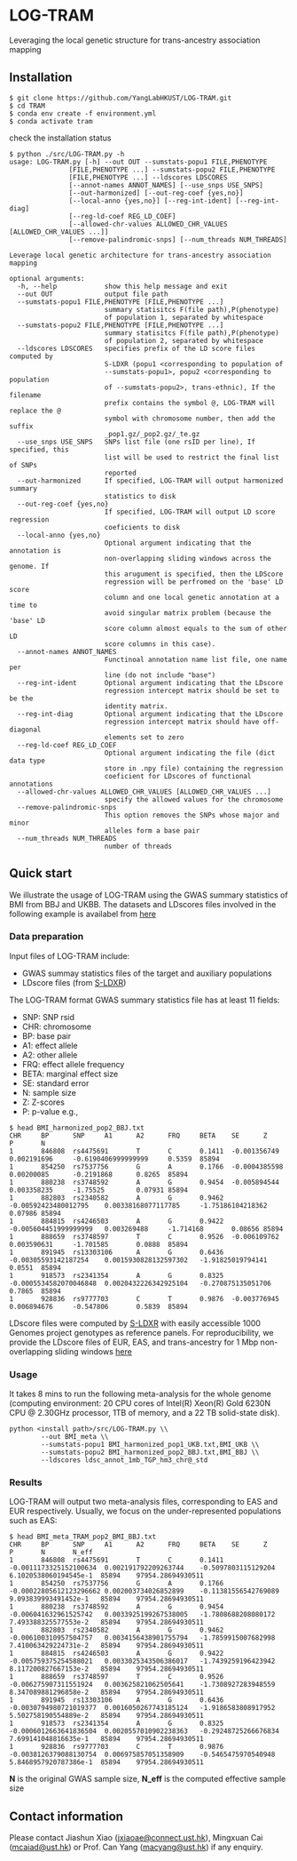 # LOG-TRAM
Leveraging the local genetic structure for trans-ancestry association mapping

## Installation
``` shell
$ git clone https://github.com/YangLabHKUST/LOG-TRAM.git
$ cd TRAM
$ conda env create -f environment.yml
$ conda activate tram
```
check the installation status
```shell
$ python ./src/LOG-TRAM.py -h
usage: LOG-TRAM.py [-h] --out OUT --sumstats-popu1 FILE,PHENOTYPE
               [FILE,PHENOTYPE ...] --sumstats-popu2 FILE,PHENOTYPE
               [FILE,PHENOTYPE ...] --ldscores LDSCORES
               [--annot-names ANNOT_NAMES] [--use_snps USE_SNPS]
               [--out-harmonized] [--out-reg-coef {yes,no}]
               [--local-anno {yes,no}] [--reg-int-ident] [--reg-int-diag]
               [--reg-ld-coef REG_LD_COEF]
               [--allowed-chr-values ALLOWED_CHR_VALUES [ALLOWED_CHR_VALUES ...]]
               [--remove-palindromic-snps] [--num_threads NUM_THREADS]

Leverage local genetic architecture for trans-ancestry association mapping

optional arguments:
  -h, --help            show this help message and exit
  --out OUT             output file path
  --sumstats-popu1 FILE,PHENOTYPE [FILE,PHENOTYPE ...]
                        summary statisitcs F(file path),P(phenotype)
                        of population 1, separated by whitespace
  --sumstats-popu2 FILE,PHENOTYPE [FILE,PHENOTYPE ...]
                        summary statisitcs F(file path),P(phenotype)
                        of population 2, separated by whitespace
  --ldscores LDSCORES   specifies prefix of the LD score files computed by
                        S-LDXR (popu1 <corresponding to population of
                        --sumstats-popu1>, popu2 <corresponding to population
                        of --sumstats-popu2>, trans-ethnic), If the filename
                        prefix contains the symbol @, LOG-TRAM will replace the @
                        symbol with chromosome number, then add the suffix
                        _pop1.gz/_pop2.gz/_te.gz
  --use_snps USE_SNPS   SNPs list file (one rsID per line), If specified, this
                        list will be used to restrict the final list of SNPs
                        reported
  --out-harmonized      If specified, LOG-TRAM will output harmonized summary
                        statistics to disk
  --out-reg-coef {yes,no}
                        If specified, LOG-TRAM will output LD score regression
                        coeficients to disk
  --local-anno {yes,no}
                        Optional argument indicating that the annotation is
                        non-overlapping sliding windows across the genome. If
                        this arugument is specified, then the LDScore
                        regression will be perfromed on the 'base' LD score
                        column and one local genetic annotation at a time to
                        avoid singular matrix problem (because the 'base' LD
                        score column almost equals to the sum of other LD
                        score columns in this case).
  --annot-names ANNOT_NAMES
                        Functinoal annotation name list file, one name per
                        line (do not include "base")
  --reg-int-ident       Optional argument indicating that the LDscore
                        regression intercept matrix should be set to be the
                        identity matrix.
  --reg-int-diag        Optional argument indicating that the LDscore
                        regression intercept matrix should have off-diagonal
                        elements set to zero
  --reg-ld-coef REG_LD_COEF
                        Optional argument indicating the file (dict data type
                        store in .npy file) containing the regression
                        coeficient for LDscores of functional annotations
  --allowed-chr-values ALLOWED_CHR_VALUES [ALLOWED_CHR_VALUES ...]
                        specify the allowed values for the chromosome
  --remove-palindromic-snps
                        This option removes the SNPs whose major and minor
                        alleles form a base pair
  --num_threads NUM_THREADS
                        number of threads
```

## Quick start

We illustrate the usage of LOG-TRAM using the GWAS summary statistics of BMI from BBJ and UKBB. The datasets and LDscores files involved in the following example is availabel from [here](https://www.dropbox.com/sh/9asugdlu1lbal8o/AAB0martsgaBoR8B4hq2pc25a?dl=0)

### Data preparation

Input files of LOG-TRAM include:

- GWAS summay statistics files of the target and auxiliary populations
- LDscore files (from [S-LDXR](https://github.com/huwenboshi/s-ldxr))

The LOG-TRAM format GWAS summary statistics file has at least 11 fields:

- SNP: SNP rsid
- CHR: chromosome
- BP: base pair
- A1: effect allele
- A2: other allele
- FRQ: effect allele frequency
- BETA: marginal effect size
- SE: standard error
- N: sample size
- Z: Z-scores
- P: p-value 
e.g.,
``` shell
$ head BMI_harmonized_pop2_BBJ.txt
CHR     BP      SNP     A1      A2      FRQ     BETA    SE      Z       P       N
1       846808  rs4475691       T       C       0.1411  -0.001356749    0.002191696     -0.6190406999999999     0.5359  85894
1       854250  rs7537756       G       A       0.1766  -0.0004385598   0.00200085      -0.2191868      0.8265  85894
1       880238  rs3748592       A       G       0.9454  -0.005894544    0.003358235     -1.75525        0.07931 85894
1       882803  rs2340582       A       G       0.9462  -0.00592423480012795    0.00338168077117785     -1.75186104218362       0.07986 85894
1       884815  rs4246503       A       G       0.9422  -0.005604451999999999   0.003269488     -1.714168       0.08656 85894
1       888659  rs3748597       T       C       0.9526  -0.006109762    0.003590631     -1.701585       0.0888  85894
1       891945  rs13303106      A       G       0.6436  -0.00305593142187254    0.0015930828132597302   -1.91825019794141       0.0551  85894
1       918573  rs2341354       A       G       0.8325  -0.0005534582070046848  0.0020432226342925104   -0.270875135051706      0.7865  85894
1       928836  rs9777703       C       T       0.9876  -0.003776945    0.006894676     -0.547806       0.5839  85894
```

LDscore files were computed by [S-LDXR](https://github.com/huwenboshi/s-ldxr) with easily accessible 1000 Genomes project genotypes as reference panels. 
For reproducibility, we provide the LDscore files of EUR, EAS, and trans-ancestry for 1 Mbp non-overlapping sliding windows [here](https://www.dropbox.com/sh/9asugdlu1lbal8o/AAB0martsgaBoR8B4hq2pc25a?dl=0)


### Usage
It takes 8 mins to run the following meta-analysis for the whole genome (computing environment: 20 CPU cores of Intel(R) Xeon(R) Gold 6230N CPU @ 2.30GHz processor, 1TB of memory, and a 22 TB solid-state disk).

``` shell
python <install path>/src/LOG-TRAM.py \\
        --out BMI_meta \\
        --sumstats-popu1 BMI_harmonized_pop1_UKB.txt,BMI_UKB \\
        --sumstats-popu2 BMI_harmonized_pop2_BBJ.txt,BMI_BBJ \\
        --ldscores ldsc_annot_1mb_TGP_hm3_chr@_std 
```

### Results

LOG-TRAM will output two meta-analysis files, corresponding to EAS and EUR respectively. Usually, we focus on the under-represented populations such as EAS:

``` shell
$ head BMI_meta_TRAM_pop2_BMI_BBJ.txt
CHR     BP      SNP     A1      A2      FRQ     BETA    SE      Z       P       N       N_eff
1       846808  rs4475691       T       C       0.1411  -0.0011173325152100634  0.002191792209263744    -0.5097803115129204     6.1020538060194545e-1  85894    97954.28694930511
1       854250  rs7537756       G       A       0.1766  -0.00022805612123296662 0.002003734026852899    -0.11381556542769089    9.093839993491452e-1   85894    97954.28694930511
1       880238  rs3748592       A       G       0.9454  -0.006041632961525742   0.0033925199267538005   -1.7808688208080172     7.493388325577553e-2   85894    97954.28694930511
1       882803  rs2340582       A       G       0.9462  -0.006100310957504757   0.0034156438901755794   -1.7859915007682998     7.410063429224731e-2   85894    97954.28694930511
1       884815  rs4246503       A       G       0.9422  -0.005759375254588021   0.0033025343506386017   -1.7439259196423942     8.117200827667153e-2   85894    97954.28694930511
1       888659  rs3748597       T       C       0.9526  -0.006275907311551924   0.003625821062505641    -1.7308927283948559     8.347089881296858e-2   85894    97954.28694930511
1       891945  rs13303106      A       G       0.6436  -0.0030794980721019377  0.0016050267743185124   -1.9186583808917952     5.502758190554889e-2   85894    97954.28694930511
1       918573  rs2341354       A       G       0.8325  -0.0006012663641836504  0.0020557010902238363   -0.29248725266676834    7.699141048816635e-1   85894    97954.28694930511
1       928836  rs9777703       C       T       0.9876  -0.0038126379088130754  0.006975857051358909    -0.5465475970540948     5.8468957920787386e-1  85894    97954.28694930511
```
**N** is the original GWAS sample size, **N_eff** is the computed effective sample size 


## Contact information

Please contact Jiashun Xiao (jxiaoae@connect.ust.hk), Mingxuan Cai (mcaiad@ust.hk) or Prof. Can Yang (macyang@ust.hk) if any enquiry.



